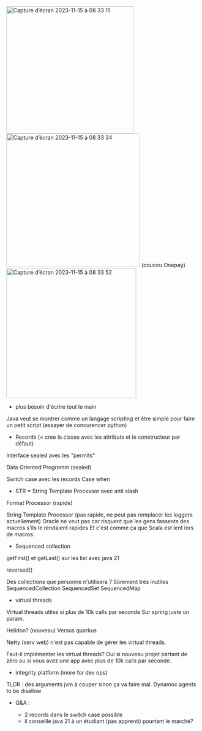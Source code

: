 <img width="332" alt="Capture d’écran 2023-11-15 à 08 33 11" src="https://github.com/Weamix/events/assets/25066854/c34353d7-21cb-4832-b158-15bd390fca02">
<img width="349" alt="Capture d’écran 2023-11-15 à 08 33 34" src="https://github.com/Weamix/events/assets/25066854/40503538-269e-4a1a-b89b-a094a8454a57"> (coucou Onepay)
<img width="339" alt="Capture d’écran 2023-11-15 à 08 33 52" src="https://github.com/Weamix/events/assets/25066854/ad9012fe-3e53-4056-827c-34d783ea866c">

* plus besoin d'écrire tout le main
  
Java veut se montrer comme un langage scripting et être simple pour faire un petit script (essayer de concurencer python)

* Records (= cree la classe avec les attributs et le constructeur par défaut)

Interface sealed avec les "permits"

Data Oriented Programm (sealed)

Switch case avec les records
Case when

* STR = String Template Processor avec anti slash

Format Processor (rapide)

String Template Processor (pas rapide, ne peut pas remplacer les loggers actuellement)
Oracle ne veut pas car risquent que les gens fassents des macros s'ils le rendaient rapides 
Et c'est comme ça que Scala est lent lors de macros.

* Sequenced collection

getFirst() et getLast() sur les list avec java 21 

reversed()

Des collections que personne n'utilisera ? Sûrement très inutiles
SequencedCollection
SequencedSet
SequencedMap

* virtual threads

Virtual threads utiles si plus de 10k calls par seconde
Sur spring juste un param.

Helidon? (nouveau) Versus quarkus

Netty (serv web) n'est pas capable de gérer les virtual threads.

Faut-il implémenter les virtual threads? Oui si nouveau projet partant de zéro ou si vous avez une app avec plus de 10k calls par seconde.

* integrity platform (more for dev ops)

TLDR : des arguments jvm à couper sinon ça va faire mal.
Dynamoc agents to be disallow

* Q&A :
  
  - 2 records dans le switch case possible 
  - il conseille java 21 à un étudiant (pas apprenti) pourtant le marché?
